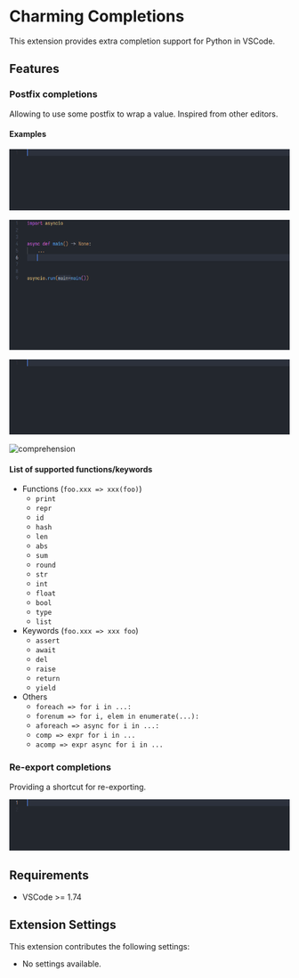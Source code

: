 # Charming Completions

This extension provides extra completion support for Python in VSCode.

## Features

### Postfix completions

Allowing to use some postfix to wrap a value. Inspired from other editors.

#### Examples

![print](./assets/examples/postfix_function_print.gif)

![await](./assets/examples/postfix_keyword_await.gif)

![multiple](./assets/examples/postfix_multi_complete.gif)

![comprehension](./assets/examples/postfix_comprehension.gif)

#### List of supported functions/keywords

- Functions (`foo.xxx => xxx(foo)`)
    - `print`
    - `repr`
    - `id`
    - `hash`
    - `len`
    - `abs`
    - `sum`
    - `round`
    - `str`
    - `int`
    - `float`
    - `bool`
    - `type`
    - `list`
- Keywords (`foo.xxx => xxx foo`)
    - `assert`
    - `await`
    - `del`
    - `raise`
    - `return`
    - `yield`
- Others
    - `foreach => for i in ...:`
    - `forenum => for i, elem in enumerate(...):`
    - `aforeach => async for i in ...:`
    - `comp => expr for i in ...`
    - `acomp => expr async for i in ...`

### Re-export completions

Providing a shortcut for re-exporting.

![reexport](./assets/examples/reexport.gif)

## Requirements

- VSCode >= 1.74

## Extension Settings

This extension contributes the following settings:

* No settings available.
